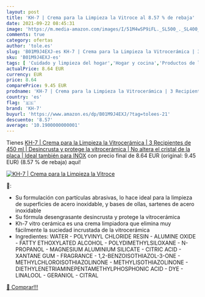 ```yaml
---
layout: post
title: 'KH-7 | Crema para la Limpieza la Vitroce al 8.57 % de rebaja'
date: 2021-09-22 08:45:31
image: 'https://m.media-amazon.com/images/I/51M4wSP9iFL._SL500_._SL400_.jpg'
comments: true
category: ofertas
author: 'tole.es'
slug: 'B01M9J4EXJ-es KH-7 | Crema para la Limpieza la Vitrocerámica | 3...'
sku: 'B01M9J4EXJ-es'
tags: [ 'Cuidado y limpieza del hogar','Hogar y cocina','Productos de limpieza para el hogar','Salud y cuidado personal','kh-7', ]
actualPrice: 8.64 EUR
currency: EUR
price: 8.64
comparePrice: 9.45 EUR
prodname: 'KH-7 | Crema para la Limpieza la Vitrocerámica | 3 Recipientes de 450 ml | Desincrusta y protege la vitrocerámica | No altera el cristal de la placa | Ideal también para INOX'
country: 'es'
flag: '🇪🇸'
brand: 'KH-7'
buyurl: 'https://www.amazon.es/dp/B01M9J4EXJ/?tag=tolees-21'
descuento: '8.57'
average: '10.1900000000001'
---
```


Tienes [KH-7 | Crema para la Limpieza la Vitrocerámica | 3 Recipientes de 450 ml | Desincrusta y protege la vitrocerámica | No altera el cristal de la placa | Ideal también para INOX](https://www.amazon.es/dp/B01M9J4EXJ/?tag=tolees-21) con precio final de  8.64 EUR (original: 9.45 EUR) (8.57 %  de rebaja) aqui!

[![KH-7 | Crema para la Limpieza la Vitroce](https://m.media-amazon.com/images/I/51M4wSP9iFL._SL500_._SL400_.jpg)](https://www.amazon.es/dp/B01M9J4EXJ/?tag=tolees-21)

🔎:

- Su formulación con partículas abrasivas, lo hace ideal para la limpieza de superficies de acero inoxidable, y bases de ollas, sartenes de acero inoxidable
- Su fórmula desengrasante desincrusta y protege la vitrocerámica
- Kh-7 vitro cerámica es una crema limpiadora que elimina muy fácilmente la suciedad incrustada de la vitrocerámica
- Ingredientes: WATER - POLYVINYL CHLORIDE RESIN - ALUMINE OXIDE - FATTY ETHOXYLATED ALCOHOL - POLYDIMETHYLSILOXANE - N-PROPANOL - MAGNESIUM ALUMINIUM SILICATE - CITRIC ACID - XANTANE GUM - FRAGRANCE - 1,2-BENZOISOTHIAZOL-3-ONE - METHYLCHLOROISOTHIAZOLINONE - METHYLISOTHIAZOLINONE - DIETHYLENETRIAMINEPENTAMETHYLPHOSPHONIC ACID - DYE - LINALOOL - GERANIOL - CITRAL

[🛒 Comprar!!!](https://www.amazon.es/dp/B01M9J4EXJ/?tag=tolees-21)
